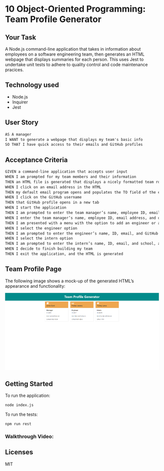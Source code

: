 # 10 Object-Oriented Programming: Team Profile Generator

## Your Task

A Node.js command-line application that takes in information about employees on a software engineering team, then generates an HTML webpage that displays summaries for each person. This uses Jest to undertake unit tests to adhere to quality control and code maintenance pracices.

## Technology used

* Node.js
* Inquirer
* Jest

## User Story

```md
AS A manager
I WANT to generate a webpage that displays my team's basic info
SO THAT I have quick access to their emails and GitHub profiles
```

## Acceptance Criteria

```md
GIVEN a command-line application that accepts user input
WHEN I am prompted for my team members and their information
THEN an HTML file is generated that displays a nicely formatted team roster based on user input
WHEN I click on an email address in the HTML
THEN my default email program opens and populates the TO field of the email with the address
WHEN I click on the GitHub username
THEN that GitHub profile opens in a new tab
WHEN I start the application
THEN I am prompted to enter the team manager’s name, employee ID, email address, and office number
WHEN I enter the team manager’s name, employee ID, email address, and office number
THEN I am presented with a menu with the option to add an engineer or an intern or to finish building my team
WHEN I select the engineer option
THEN I am prompted to enter the engineer’s name, ID, email, and GitHub username, and I am taken back to the menu
WHEN I select the intern option
THEN I am prompted to enter the intern’s name, ID, email, and school, and I am taken back to the menu
WHEN I decide to finish building my team
THEN I exit the application, and the HTML is generated
```

## Team Profile Page

The following image shows a mock-up of the generated HTML’s appearance and functionality:

![Generated HTML page from Inquirer Input](./assets/screenshot.PNG)


## Getting Started

To run the application:

```bash
node index.js
```

To run the tests:
```bash
npm run rest
```

### Walkthrough Video: 



## Licenses

MIT

